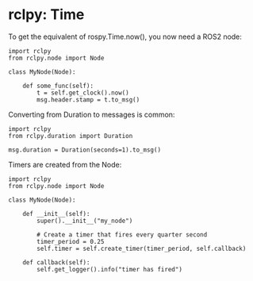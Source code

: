 # rclpy: Time

To get the equivalent of rospy.Time.now(), you now need a ROS2 node:

```
import rclpy
from rclpy.node import Node

class MyNode(Node):

    def some_func(self):
        t = self.get_clock().now()
        msg.header.stamp = t.to_msg()
```

Converting from Duration to messages is common:

```
import rclpy
from rclpy.duration import Duration

msg.duration = Duration(seconds=1).to_msg()
```

Timers are created from the Node:

```
import rclpy
from rclpy.node import Node

class MyNode(Node):

    def __init__(self):
        super().__init__("my_node")

        # Create a timer that fires every quarter second
        timer_period = 0.25
        self.timer = self.create_timer(timer_period, self.callback)

    def callback(self):
        self.get_logger().info("timer has fired")
```
